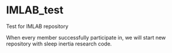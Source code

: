 # IMLAB_test
Test for IMLAB repository

When every member successfully participate in, we will start new repository with sleep inertia research code.
